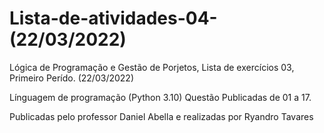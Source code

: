 # Lista-de-atividades-04-(22/03/2022)
Lógica de Programação e Gestão de Porjetos, Lista de exercícios 03, Primeiro Perído. (22/03/2022)

Línguagem de programação (Python 3.10) Questão Publicadas de 01 a 17.

Publicadas pelo professor Daniel Abella e realizadas por Ryandro Tavares
